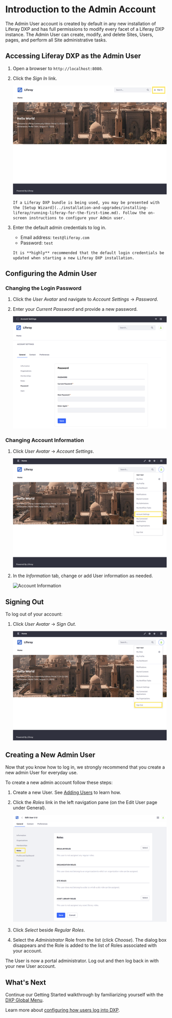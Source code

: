 # Introduction to the Admin Account

The Admin User account is created by default in any new installation of Liferay DXP and has full permissions to modify every facet of a Liferay DXP instance. The Admin User can create, modify, and delete Sites, Users, pages, and perform all Site administrative tasks.

## Accessing Liferay DXP as the Admin User

1. Open a browser to `http://localhost:8080`.

1. Click the _Sign In_ link.

    ![Sign In Link](./introduction-to-the-admin-account/images/01.png "Sign In Link")

    ```{note}
    If a Liferay DXP bundle is being used, you may be presented with the [Setup Wizard](../installation-and-upgrades/installing-liferay/running-liferay-for-the-first-time.md). Follow the on-screen instructions to configure your Admin user.
    ```

1. Enter the default admin credentials to log in.

    * Email address: `test@liferay.com`
    * Password: `test`

    ```{warning}
    It is **highly** recommended that the default login credentials be updated when starting a new Liferay DXP installation.
    ```

## Configuring the Admin User

### Changing the Login Password

1. Click the _User Avatar_ and navigate to _Account Settings_ &rarr; _Password_.

1. Enter your _Current Password_ and provide a new password.

    ![Setting a Password](./introduction-to-the-admin-account/images/02.png "Setting a Password")

### Changing Account Information

1. Click _User Avatar_ &rarr; _Account Settings_.

    ![Account Settings](./introduction-to-the-admin-account/images/03.png "Account Settings")

1. In the _Information_ tab, change or add User information as needed.

    ![Account Information](./introduction-to-the-admin-account/images/04.png "Account Information")

## Signing Out

To log out of your account:

1. Click _User Avatar_ &rarr; _Sign Out_.

    ![Signing Out](./introduction-to-the-admin-account/images/05.png "Signing Out")

## Creating a New Admin User

Now that you know how to log in, we strongly recommend that you create a new admin User for everyday use.

To create a new admin account follow these steps:

1. Create a new User. See [Adding Users](../users-and-permissions/users/adding-and-managing-users.md) to learn how.

1. Click the *Roles* link in the left navigation pane (on the Edit User page under General).

    ![Click the Roles link to edit the User's Roles.](./introduction-to-the-admin-account/images/06.png)

1. Click *Select* beside *Regular Roles*.

1. Select the *Administrator* Role from the list (click *Choose*). The dialog box disappears and the Role is added to the list of Roles associated with your account.

The User is now a portal administrator. Log out and then log back in with your new User account.

## What's Next

Continue our Getting Started walkthrough by familiarizing yourself with the [DXP Global Menu](./navigating-dxp.md).

Learn more about [configuring how users log into DXP](../installation-and-upgrades/securing-liferay/authentication-basics.md).
